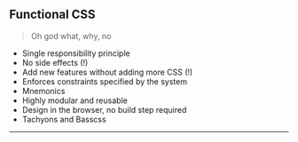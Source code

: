 ## Functional CSS

> Oh god what, why, no

- Single responsibility principle
- No side effects (!)
- Add new features without adding more CSS (!)
- Enforces constraints specified by the system
- Mnemonics
- Highly modular and reusable
- Design in the browser, no build step required
- Tachyons and Basscss

---

[tachyons]: https://tachyons.io
[rebass]: http://basscss.com
